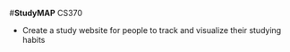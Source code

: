 #**StudyMAP**
CS370

- Create a study website for people to track and visualize their studying habits
